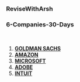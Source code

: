 ### ReviseWithArsh
### 6-Companies-30-Days
<br>

1. [**GOLDMAN SACHS**](https://github.com/Avinaba-Mazumdar/6Companies30Days/tree/main/DAY%2001-05%20(Goldman%20Sachs))
2. [**AMAZON**](https://github.com/Avinaba-Mazumdar/6Companies30Days/tree/main/DAY%2006-10%20(Amazon))
3. [**MICROSOFT**](https://github.com/Avinaba-Mazumdar/6Companies30Days/tree/main/DAY%2011-15%20(Microsoft))
4. [**ADOBE**](https://github.com/Avinaba-Mazumdar/6Companies30Days/tree/main/DAY%2016-20%20(Adobe))
5. [**INTUIT**](https://github.com/Avinaba-Mazumdar/6Companies30Days/tree/main/DAY%2021-25%20(Intuit))





<!-- ---
### Avinaba Mazumdar
CodeChef - 
CodeForces - 
LeetCode - 
GeeksForGeeks - 
Coding Ninjas - 
Interviewbit - 
--- -->